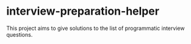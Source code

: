 # interview-preparation-helper
  This project aims to give solutions to the list of programmatic interview questions.
